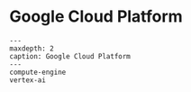 # Google Cloud Platform

```{toctree}
---
maxdepth: 2
caption: Google Cloud Platform
---
compute-engine
vertex-ai
```
